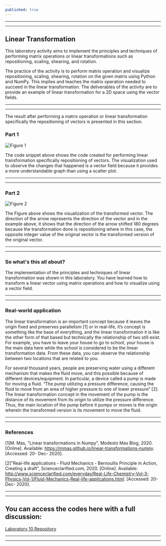 ```yaml
---
published: true
---
```

---
***

## Linear Transformation

This laboratory activity aims to implement the principles and techniques of performing matrix operations or linear transformations such as repositioning, scaling, shearing, and rotation.

The practice of the activity is to perform matrix operation and visualize repositioning, scaling, shearing, rotation on the given matrix using Python and NumPy. This implies and teaches the matrix operation needed to succeed in the linear transformation. The deliverables of the activity are to provide an example of linear transformation for a 2D space using the vector fields.

---
***

The result after performing a matrix operation or linear transformation specifically the repositioning of vectors is presented in this section.

### Part 1

![Figure 1]({{site.baseurl}}/images/LAB10.1.jpg)

The code snippet above shows the code created for performing linear transformation specifically repositioning of vectors. The visualization used to observe the changes that happened is a vector field because it provides a more understandable graph than using a scatter plot.

---
***

### Part 2

![Figure 2]({{site.baseurl}}/images/LAB10.2.jpg)

The Figure above shows the visualization of the transformed vector. The direction of the arrow represents the direction of the vector and in the example above, it shows that the direction of the arrow shifted 180 degrees because the transformation done is repositioning where in this case, the opposite integer value of the original vector is the transformed version of the original vector.

---
***

### So what's this all about?

The implementation of the principles and techniques of linear transformation was shown in this laboratory. You have learned how to transform a linear vector using matrix operations and how to visualize using a vector field. 

---
***

### Real-world application

The linear transformation is an important concept because it leaves the origin fixed and preserves parallelism [1] or in real-life, it’s concept is something like the base of everything, and the linear transformation it is like the other form of that based but technically the relationship of two still exist. For example, you have to leave your house to go to school, your house is the main data here while the school is considered to be the linear transformation data. From these data, you can observe the relationship between two locations that are related to you.

For several thousand years, people are preserving water using a different mechanism that makes the fluid move, and this possible because of different devices/equipment. In particular, a device called a pump is made for moving a fluid. “The pump utilizing a pressure difference, causing the fluid to move from an area of higher pressure to one of lower pressure” [2]. The linear transformation concept in the movement of the pump is the distance of its movement from its origin to utilize the pressure difference. Thus, the main location of the pump before it pumps or moves is the origin wherein the transformed version is its movement to move the fluid. 

---
***

### References

[1]M. Mas, "Linear transformations in Numpy", Modesto Mas Blog, 2020. [Online]. Available: https://mmas.github.io/linear-transformations-numpy. [Accessed: 20- Dec- 2020].

[2]"Real-life applications - Fluid Mechanics - Bernoullis Principle in Action, Creating a draft", Scienceclarified.com, 2020. [Online]. Available: http://www.scienceclarified.com/everyday/Real-Life-Chemistry-Vol-3-Physics-Vol-1/Fluid-Mechanics-Real-life-applications.html. [Accessed: 20- Dec- 2020].

---
***

## You can access the codes here with a full discussion:

[Laboratory 10 Repository](https://github.com/RovilSurioJr/Laboratory-10)

---
***
